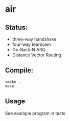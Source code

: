 # air

## Status:
- three-way handshake
- four-way teardown
- Go-Back-N ARQ
- Distance Vector Routing

## Compile:
```
cmake .
make
```

## Usage
See example program in tests 
